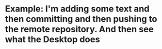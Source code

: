 # Example: I'm adding some text and then committing and then pushing to the remote repository.  And then see what the Desktop does
